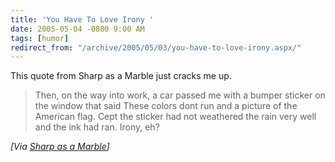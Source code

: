 ```yaml
---
title: 'You Have To Love Irony '
date: 2005-05-04 -0800 9:00 AM
tags: [humor]
redirect_from: "/archive/2005/05/03/you-have-to-love-irony.aspx/"
---
```


This quote from Sharp as a Marble just cracks me up.

> Then, on the way into work, a car passed me with a bumper sticker on
> the window that said These colors dont run and a picture of the
> American flag. Cept the sticker had not weathered the rain very well
> and the ink had ran. Irony, eh?

*[Via [Sharp as a
Marble](http://sharpmarbles.stufftoread.com/archive/2005/05/05/3096.aspx)]*

